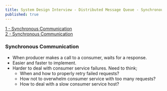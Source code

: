 ```yaml
---
title: System Design Interview - Distributed Message Queue - Synchronous Communication
published: true
---
```


[1 - Synchronous Communication](system-design-interview-distributed-message-queue-synchronous-communication)  
[2 - Synchronous Communication](system-design-interview-distributed-message-queue-synchronous-communication)  

### Synchronous Communication
- When producer makes a call to a consumer, waits for a response. 
- Easier and faster to implement. 
- Harder to deal with consumer service failures. Need to think;
  - When and how to properly retry failed requests? 
  - How not to overwhelm consumer service with too many requests?
  - How to deal with a slow consumer service host? 
